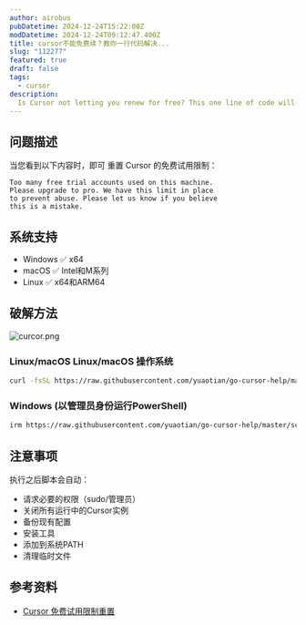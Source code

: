 ```yaml
---
author: airobus
pubDatetime: 2024-12-24T15:22:00Z
modDatetime: 2024-12-24T09:12:47.400Z
title: cursor不能免费续？教你一行代码解决...
slug: "112277"
featured: true
draft: false
tags:
  - cursor
description:   
  Is Cursor not letting you renew for free? This one line of code will fix it...
--- 
```


## 问题描述

当您看到以下内容时，即可 重置 Cursor 的免费试用限制：

```text
Too many free trial accounts used on this machine.
Please upgrade to pro. We have this limit in place
to prevent abuse. Please let us know if you believe
this is a mistake.
```

## 系统支持

- Windows ✅ x64
- macOS ✅ Intel和M系列
- Linux ✅ x64和ARM64

## 破解方法

![curcor.png](https://www.helloimg.com/i/2024/12/24/676ac6fcd8596.png)

### Linux/macOS  Linux/macOS 操作系统

```bash
curl -fsSL https://raw.githubusercontent.com/yuaotian/go-cursor-help/master/scripts/install.sh | sudo bash
```

### Windows (以管理员身份运行PowerShell)

```bash
irm https://raw.githubusercontent.com/yuaotian/go-cursor-help/master/scripts/install.ps1 | iex
```

## 注意事项

执行之后脚本会自动：

- 请求必要的权限（sudo/管理员）
- 关闭所有运行中的Cursor实例
- 备份现有配置
- 安装工具
- 添加到系统PATH
- 清理临时文件

## 参考资料

- [Cursor 免费试用限制重置](https://github.com/yuaotian/go-cursor-help)

